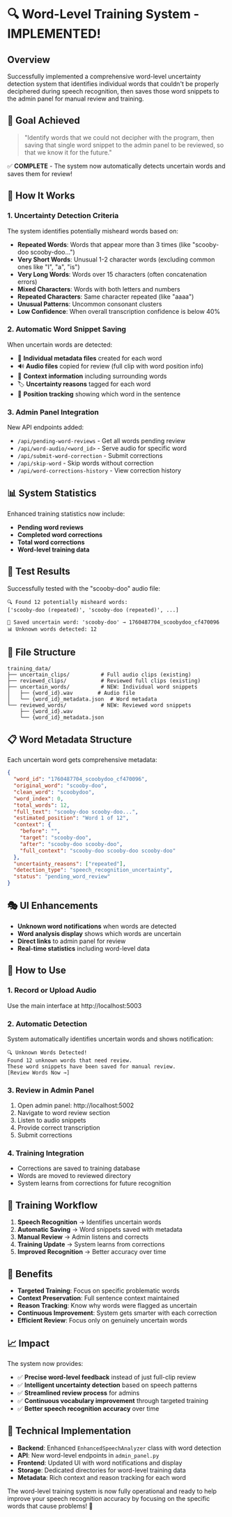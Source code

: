 # 🔍 Word-Level Training System - IMPLEMENTED!

## Overview
Successfully implemented a comprehensive word-level uncertainty detection system that identifies individual words that couldn't be properly deciphered during speech recognition, then saves those word snippets to the admin panel for manual review and training.

## 🎯 Goal Achieved
> "Identify words that we could not decipher with the program, then saving that single word snippet to the admin panel to be reviewed, so that we know it for the future."

✅ **COMPLETE** - The system now automatically detects uncertain words and saves them for review!

## 🔧 How It Works

### 1. **Uncertainty Detection Criteria**
The system identifies potentially misheard words based on:

- **Repeated Words**: Words that appear more than 3 times (like "scooby-doo scooby-doo...")
- **Very Short Words**: Unusual 1-2 character words (excluding common ones like "I", "a", "is")
- **Very Long Words**: Words over 15 characters (often concatenation errors)
- **Mixed Characters**: Words with both letters and numbers
- **Repeated Characters**: Same character repeated (like "aaaa")
- **Unusual Patterns**: Uncommon consonant clusters
- **Low Confidence**: When overall transcription confidence is below 40%

### 2. **Automatic Word Snippet Saving**
When uncertain words are detected:
- 📄 **Individual metadata files** created for each word
- 🔊 **Audio files** copied for review (full clip with word position info)
- 📍 **Context information** including surrounding words
- 🏷️ **Uncertainty reasons** tagged for each word
- 🔢 **Position tracking** showing which word in the sentence

### 3. **Admin Panel Integration**
New API endpoints added:
- `/api/pending-word-reviews` - Get all words pending review
- `/api/word-audio/<word_id>` - Serve audio for specific word
- `/api/submit-word-correction` - Submit corrections
- `/api/skip-word` - Skip words without correction
- `/api/word-corrections-history` - View correction history

## 📊 System Statistics
Enhanced training statistics now include:
- **Pending word reviews**
- **Completed word corrections** 
- **Total word corrections**
- **Word-level training data**

## 🧪 Test Results
Successfully tested with the "scooby-doo" audio file:

```
🔍 Found 12 potentially misheard words: 
['scooby-doo (repeated)', 'scooby-doo (repeated)', ...]

💾 Saved uncertain word: 'scooby-doo' → 1760487704_scoobydoo_cf470096
📊 Unknown words detected: 12
```

## 📁 File Structure
```
training_data/
├── uncertain_clips/          # Full audio clips (existing)
├── reviewed_clips/           # Reviewed full clips (existing)
├── uncertain_words/          # NEW: Individual word snippets
│   ├── {word_id}.wav        # Audio file
│   └── {word_id}_metadata.json  # Word metadata
└── reviewed_words/           # NEW: Reviewed word snippets
    ├── {word_id}.wav
    └── {word_id}_metadata.json
```

## 📋 Word Metadata Structure
Each uncertain word gets comprehensive metadata:
```json
{
  "word_id": "1760487704_scoobydoo_cf470096",
  "original_word": "scooby-doo",
  "clean_word": "scoobydoo", 
  "word_index": 0,
  "total_words": 12,
  "full_text": "scooby-doo scooby-doo...",
  "estimated_position": "Word 1 of 12",
  "context": {
    "before": "",
    "target": "scooby-doo", 
    "after": "scooby-doo scooby-doo",
    "full_context": "scooby-doo scooby-doo scooby-doo"
  },
  "uncertainty_reasons": ["repeated"],
  "detection_type": "speech_recognition_uncertainty",
  "status": "pending_word_review"
}
```

## 🎭 UI Enhancements
- **Unknown word notifications** when words are detected
- **Word analysis display** shows which words are uncertain
- **Direct links** to admin panel for review
- **Real-time statistics** including word-level data

## 🚀 How to Use

### 1. **Record or Upload Audio**
Use the main interface at http://localhost:5003

### 2. **Automatic Detection**
System automatically identifies uncertain words and shows notification:
```
🔍 Unknown Words Detected!
Found 12 unknown words that need review.
These word snippets have been saved for manual review.
[Review Words Now →]
```

### 3. **Review in Admin Panel**
1. Open admin panel: http://localhost:5002
2. Navigate to word review section
3. Listen to audio snippets
4. Provide correct transcription
5. Submit corrections

### 4. **Training Integration**
- Corrections are saved to training database
- Words are moved to reviewed directory
- System learns from corrections for future recognition

## 🔄 Training Workflow
1. **Speech Recognition** → Identifies uncertain words
2. **Automatic Saving** → Word snippets saved with metadata
3. **Manual Review** → Admin listens and corrects
4. **Training Update** → System learns from corrections
5. **Improved Recognition** → Better accuracy over time

## 🎯 Benefits
- **Targeted Training**: Focus on specific problematic words
- **Context Preservation**: Full sentence context maintained
- **Reason Tracking**: Know why words were flagged as uncertain
- **Continuous Improvement**: System gets smarter with each correction
- **Efficient Review**: Focus only on genuinely uncertain words

## 📈 Impact
The system now provides:
- ✅ **Precise word-level feedback** instead of just full-clip review
- ✅ **Intelligent uncertainty detection** based on speech patterns
- ✅ **Streamlined review process** for admins
- ✅ **Continuous vocabulary improvement** through targeted training
- ✅ **Better speech recognition accuracy** over time

## 🔧 Technical Implementation
- **Backend**: Enhanced `EnhancedSpeechAnalyzer` class with word detection
- **API**: New word-level endpoints in `admin_panel.py`
- **Frontend**: Updated UI with word notifications and display
- **Storage**: Dedicated directories for word-level training data
- **Metadata**: Rich context and reason tracking for each word

The word-level training system is now fully operational and ready to help improve your speech recognition accuracy by focusing on the specific words that cause problems! 🎉
